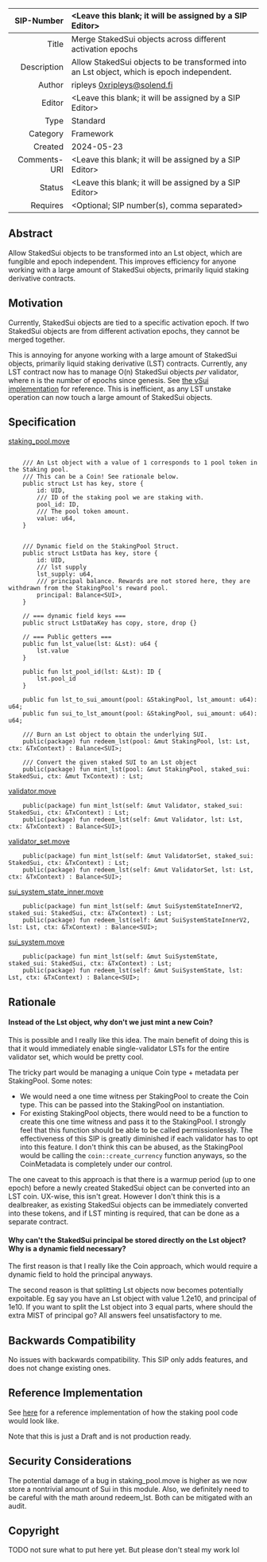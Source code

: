 | SIP-Number          | <Leave this blank; it will be assigned by a SIP Editor> |
| ---:                | :--- |
| Title               | Merge StakedSui objects across different activation epochs |
| Description         | Allow StakedSui objects to be transformed into an Lst object, which is epoch independent. |
| Author              | ripleys <0xripleys@solend.fi> |
| Editor              | <Leave this blank; it will be assigned by a SIP Editor> |
| Type                | Standard |
| Category            | Framework |
| Created             | 2024-05-23 |
| Comments-URI        | <Leave this blank; it will be assigned by a SIP Editor> |
| Status              | <Leave this blank; it will be assigned by a SIP Editor> |
| Requires            | <Optional; SIP number(s), comma separated> |

## Abstract

Allow StakedSui objects to be transformed into an Lst object, which are fungible and epoch independent. This improves efficiency for anyone working with a large amount of StakedSui objects, primarily liquid staking derivative contracts.

## Motivation

Currently, StakedSui objects are tied to a specific activation epoch. If two StakedSui objects are from different activation epochs, they cannot be merged together. 

This is annoying for anyone working with a large amount of StakedSui objects, primarily liquid staking derivative (LST) contracts. Currently, any LST contract now has to manage O(n) StakedSui objects _per_ validator, where n is the number of epochs since genesis. See [the vSui implementation](https://github.com/Sui-Volo/volo-liquid-staking-contracts/blob/main/liquid_staking/sources/validator_set.move#L45) for reference. This is inefficient, as any LST unstake operation can now touch a large amount of StakedSui objects.

## Specification

[staking_pool.move](https://github.com/MystenLabs/sui/blob/main/crates/sui-framework/packages/sui-system/sources/staking_pool.move)

```move

    /// An Lst object with a value of 1 corresponds to 1 pool token in the Staking pool.
    /// This can be a Coin! See rationale below.
    public struct Lst has key, store {
        id: UID,
        /// ID of the staking pool we are staking with.
        pool_id: ID,
        /// The pool token amount.
        value: u64,
    }


    /// Dynamic field on the StakingPool Struct.
    public struct LstData has key, store {
        id: UID,
        /// lst supply
        lst_supply: u64,
        /// principal balance. Rewards are not stored here, they are withdrawn from the StakingPool's reward pool.
        principal: Balance<SUI>,
    }

    // === dynamic field keys ===
    public struct LstDataKey has copy, store, drop {}

    // === Public getters ===
    public fun lst_value(lst: &Lst): u64 {
        lst.value
    }

    public fun lst_pool_id(lst: &Lst): ID {
        lst.pool_id
    }

    public fun lst_to_sui_amount(pool: &StakingPool, lst_amount: u64): u64;
    public fun sui_to_lst_amount(pool: &StakingPool, sui_amount: u64): u64;

    /// Burn an Lst object to obtain the underlying SUI.
    public(package) fun redeem_lst(pool: &mut StakingPool, lst: Lst, ctx: &TxContext) : Balance<SUI>;

    /// Convert the given staked SUI to an Lst object
    public(package) fun mint_lst(pool: &mut StakingPool, staked_sui: StakedSui, ctx: &mut TxContext) : Lst;

```

[validator.move](https://github.com/MystenLabs/sui/blob/main/crates/sui-framework/packages/sui-system/sources/validator.move)

```move
    public(package) fun mint_lst(self: &mut Validator, staked_sui: StakedSui, ctx: &TxContext) : Lst;
    public(package) fun redeem_lst(self: &mut Validator, lst: Lst, ctx: &TxContext) : Balance<SUI>;
```

[validator_set.move](https://github.com/MystenLabs/sui/blob/main/crates/sui-framework/packages/sui-system/sources/validator_set.move)

```move
    public(package) fun mint_lst(self: &mut ValidatorSet, staked_sui: StakedSui, ctx: &TxContext) : Lst;
    public(package) fun redeem_lst(self: &mut ValidatorSet, lst: Lst, ctx: &TxContext) : Balance<SUI>;
```

[sui_system_state_inner.move](https://github.com/MystenLabs/sui/blob/main/crates/sui-framework/packages/sui-system/sources/sui_system_state_inner.move)

```move
    public(package) fun mint_lst(self: &mut SuiSystemStateInnerV2, staked_sui: StakedSui, ctx: &TxContext) : Lst;
    public(package) fun redeem_lst(self: &mut SuiSystemStateInnerV2, lst: Lst, ctx: &TxContext) : Balance<SUI>;
```

[sui_system.move](https://github.com/MystenLabs/sui/blob/main/crates/sui-framework/packages/sui-system/sources/sui_system.move)

```move
    public(package) fun mint_lst(self: &mut SuiSystemState, staked_sui: StakedSui, ctx: &TxContext) : Lst;
    public(package) fun redeem_lst(self: &mut SuiSystemState, lst: Lst, ctx: &TxContext) : Balance<SUI>;
```


## Rationale

#### Instead of the Lst object, why don't we just mint a new Coin?

This is possible and I really like this idea. The main benefit of doing this is that it would immediately enable single-validator LSTs for the entire validator set, which would be pretty cool.

The tricky part would be managing a unique Coin type + metadata per StakingPool. Some notes:
- We would need a one time witness per StakingPool to create the Coin type. This can be passed into the StakingPool on instantiation.
- For existing StakingPool objects, there would need to be a function to create this one time witness and pass it to the StakingPool. I strongly feel that this function should be able to be called permissionlessly. The effectiveness of this SIP is greatly diminished if each validator has to opt into this feature. I don't think this can be abused, as the StakingPool would be calling the `coin::create_currency` function anyways, so the CoinMetadata is completely under our control.

The one caveat to this approach is that there is a warmup period (up to one epoch) before a newly created StakedSui object can be converted into an LST coin. UX-wise, this isn't great. However I don't think this is a dealbreaker, as existing StakedSui objects can be immediately converted into these tokens, and if LST minting is required, that can be done as a separate contract.

#### Why can't the StakedSui principal be stored directly on the Lst object? Why is a dynamic field necessary?

The first reason is that I really like the Coin approach, which would require a dynamic field to hold the principal anyways.

The second reason is that splitting Lst objects now becomes potentially expoitable. Eg say you have an Lst object with value 1.2e10, and principal of 1e10. If you want to split the Lst object into 3 equal parts, where should the extra MIST of principal go? All answers feel unsatisfactory to me.

## Backwards Compatibility

No issues with backwards compatibility. This SIP only adds features, and does not change existing ones.

## Reference Implementation

See [here](https://github.com/0xripleys/sui/pull/1/files) for a reference implementation of how the staking pool code would look like.

Note that this is just a Draft and is not production ready. 

## Security Considerations

The potential damage of a bug in staking_pool.move is higher as we now store a nontrivial amount of Sui in this module. Also, we definitely need to be careful with the math around redeem_lst. Both can be mitigated with an audit.

## Copyright

TODO not sure what to put here yet. But please don't steal my work lol
